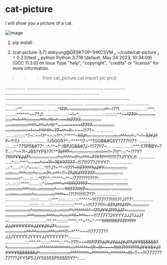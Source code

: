 # cat-picture

I will show you a picture of a cat.

![image](https://github.com/charmdovi/cat-picture/assets/129126687/566ad768-f308-4253-bdb5-2b8e3597c45e)

1. pip install .

2. (cat-picture-3.7)  dokyung@DESKTOP-1HKCSVM  ~/code/cat-picture   0.2.0/test  python
Python 3.7.16 (default, May 24 2023, 10:34:09)
[GCC 11.3.0] on linux
Type "help", "copyright", "credits" or "license" for more information.
>>> from cat_picture.cat import pic
>>> pic()

................                       .............................................................
................                       .............................................................
.............                                    ...................................................
.......                                                             ................................
......                                                              ................................
                                                                       .............................
                                                                       .............................
                                                                         ..      ...................
                                                                    ........::^^....................
                        ...                                           ...:^~~!77!.  ................
                        ......                                      ...:^^~~~!7?!.  ................
                         ...:^^^.                           ........:^^^^^^~~7?J!.     .............
                          ....:~!~^:..................:.::::::::::^^~~~~~~~~!77?^      .............
                           .....:^~!~^^:::::::::::^~~^^::^!!~~~^~~~~~~~~~!!!7777. .    .............
                           .....:::::::::::::^^^^~^^~^:^!~~!~~^^~~~~~~~~~~!77?7: ..    .............
                           ....::::.:::::::::~!~:~!^!!^!!^~?7~^^~!!~~~~~~!!!7?~. ..       ..........
                             .......:::::::::^7~::~~!7^~~:~?!^::^^^^^~~~~~!!7J^....        .........
                             .......::..:^^^::~~::^~~~^~!~~~~~7JYJ?7~~~~~!!!7J:            .........
                            ..........:!J5GG5?^:::^^^^^!7~^^?GGB&#G5Y?777!!!7?:            .........
                            ......:::^775P5&#77^..:^:^^~!^:!BPJG&&#7J~!!!77!!7~. .         .........
                           .....::^^^:!!7PBBY~?7:.:::^~~7!~JB5?YP5?7!:^^~~7J???~...        .........
                           .....:::::::~~~!!~7!!!^::::^~!??Y?7~~~~~~~~!!!!7YYJJ7^..     ............
                          .....:^:::^^~~~~~~^^~!!^:::^^^~7?Y?!^^^~~!!!!!!7?JYYYJ!:     .............
                          ....:^:::::^^^^~~~~~~^:::~?!~?5Y?7777~~~!!!7!!!77?JYYY7:.. ...............
                          ..::^:....::^:::^~~~::...^!!?J?~^^~!!77!~~~!!77????JJY?:..................
                         ...:::.....^^^:.::::^::.....~?^..::^^~~~!!~~~7?JYJ?777?7:..................
...                     ...........:~~^:.....:::..::^!7!^^::^^^^^~^^~!77????????!:..................
....                   ..::..::::::^^^^::......:::^~~~~~~~~~^^^^~^^~~!!!!!!7???7~:..................
..........          ...:::::..::::^^^:::::...::::::::::::^~~~~~~~~~~~!!!!777!!!!7~..................
................  ....::::::....:::::::^::............:::^^^^~~~~~~!7!7!!!!!!!!7?7^.................
....................:::::::.......:::^^^::::::.....:.::::^^^^^~!!!777?77!!!!!7?J??7^................
...................::::::::..::.....:::::::::::::::::::^^^^~~!!!777!!!!~~~!!7?J??J?7^...............
..................::^::::::::::::::....:...:::::::^^:^^^^^^^^~~~~~~~~~~~!7?JYYJ???JJ7~..............
.................:^^^::::::::::^^^^::::^::::::^^~~!!~^^^~~~~~~~~~!!!77777JYYYYJJJ?JJJ?~:............
................:^^:^^:::::::::^^^^::^^~^^~^:^^^~~!!!!!!!!!!!!777?????JJJYYYYYYYJJYYJYJ7^...........
...............::^^:^^::::::::::^^^:::^^^~~!!!~~~^~~^^^~~~!!77777??JJJYYYYYJYYYYJJYYYYYY?^..........
...............::::^^^:^^::::::::^^^^::::^^~!!7!!~~~~~~~~~~~!!!7!77?JJYJYJJJYJ??JYY555555?^.........
..............::^^^^^^^^^^^^^^^::::^^^^^^~~~~~!7!~!!!~~~~!!!!!!7???????JYYY5YJ?YYYY5555555J^........
..............::^^^^^^^^^~^^^^^^^^::^^^^^^^~!~~!!~~~!!~~!!!77777?77???JYY5P5JJY55555P55555Y?^::.....
